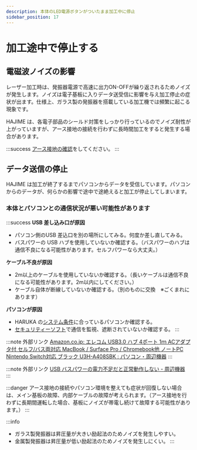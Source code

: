 ```yaml
---
description: 本体のLED電源ボタンがついたまま加工中に停止
sidebar_position: 17
---
```


# 加工途中で停止する

## 電磁波ノイズの影響

レーザー加工時は、発振器電源で高速に出力ON-OFFが繰り返されるためノイズが発生します。ノイズは電子基板に入りデータ送受信に影響を与え加工停止の症状が出ます。仕様上、ガラス製の発振器を搭載している加工機では頻繁に起こる現象です。

HAJIME は、各電子部品のシールド対策をしっかり行っているのでノイズ耐性が上がっていますが、アース接地の接続を行わずに長時間加工をすると発生する場合があります。

:::success
[アース接地の確認](/docs/basic/suno)をしてください。
:::

## データ送信の停止

HAJIME は加工が終了するまでパソコンからデータを受信しています。パソコンからのデータが、何らかの影響で途中で途絶えると加工が停止してしまいます。

### 本体とパソコンとの通信状況が悪い可能性があります <a href="#topasokontonogaigaarimasu" id="topasokontonogaigaarimasu"></a>

:::success
**USB 差し込み口が原因**

* パソコン側のUSB 差込口を別の場所にしてみる。何度か差し直してみる。
* バスパワーの USB ハブを使用していないか確認する。（バスパワーのハブは通信不良になる可能性があります。セルフパワーなら大丈夫。）

**ケーブル不良が原因**

* 2m以上のケーブルを使用していないか確認する。（長いケーブルは通信不良になる可能性があります。2m以内にしてください。）
* ケーブル自体が断線していないか確認する。（別のものに交換　※ごくまれにあります）

**パソコンが原因**

* HARUKA の[システム条件](/docs/basic/pc_spec)に合っているパソコンか確認する。
* [セキュリティーソフト](/docs/soft/harukaganishinai/sekyuritsofutono)で通信を監視、遮断されていないか確認する。
:::

:::note 外部リンク
[Amazon.co.jp: エレコム USB3.0 ハブ 4ポート 1ｍ ACアダプタ付 セルフ/バス両対応 MacBook / Surface Pro / Chromebook他 ノートPC Nintendo Switch対応 ブラック U3H-A408SBK : パソコン・周辺機器](https://www.amazon.co.jp/dp/B00KKJJCXC/?coliid=I9R7OGQUCPEL4&colid=2P27YP4M43BSD&psc=1) 
:::

:::note 外部リンク
[USB バスパワーの電力不足だと正常動作しない - 周辺機器](https://pcinformation.info/peripheral/usb-bus-power.html) 
:::

:::danger
アース接地の接続やパソコン環境を整えても症状が回復しない場合は、メイン基板の故障、内部ケーブルの故障が考えられます。（アース接地を行わずに長期間運転した場合、基板にノイズが帯電し続けて故障する可能性があります。）
:::

:::info
* ガラス製発振器は昇圧量が大きい励起法のためノイズを発生しやすい。
* 金属製発振器は昇圧量が低い励起法のためノイズを発生しにくい。
:::


